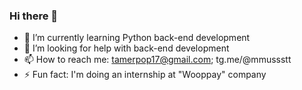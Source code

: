 ### Hi there 👋

- 🌱 I’m currently learning Python back-end development
- 🤔 I’m looking for help with back-end development
- 📫 How to reach me: tamerpop17@gmail.com; tg.me/@mmussstt
- ⚡ Fun fact: I'm doing an internship at "Wooppay" company
<!--
**h3r0kun/h3r0kun** is a ✨ _special_ ✨ repository because its `README.md` (this file) appears on your GitHub profile.

Here are some ideas to get you started:

- 🔭 I’m currently working on ...
- 🌱 I’m currently learning ...
- 👯 I’m looking to collaborate on ...
- 🤔 I’m looking for help with ...
- 💬 Ask me about ...
- 📫 How to reach me: ...
- 😄 Pronouns: ...
- ⚡ Fun fact: ...
-->
